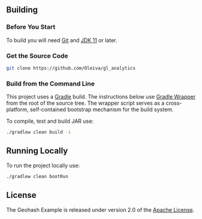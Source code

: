 ## Building

### Before You Start

To build you will need [Git](http://help.github.com/set-up-git-redirect) and [JDK 11](https://www.oracle.com/technetwork/java/javase/downloads/index.html) or later.

### Get the Source Code

```bash
git clone https://github.com/Oleiva/gl_analytics
```

### Build from the Command Line

This project uses a [Gradle](http://gradle.org/) build.
The instructions below use [Gradle Wrapper](https://docs.gradle.org/current/userguide/gradle_wrapper.html) from the root of the source tree.
The wrapper script serves as a cross-platform, self-contained bootstrap mechanism for the build system.

To compile, test and build JAR use:

```bash
./gradlew clean build -i
```

## Running Locally

To run the project locally use:

```bash
./gradlew clean bootRun
```

## License

The Geohash Example is released under version 2.0 of the [Apache License](http://www.apache.org/licenses/LICENSE-2.0).
